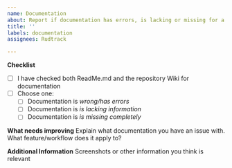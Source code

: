 ```yaml
---
name: Documentation
about: Report if documentation has errors, is lacking or missing for a feature
title: ''
labels: documentation
assignees: Rudtrack

---
```


**Checklist**
- [ ] I have checked both ReadMe.md and the repository Wiki for documentation
- [ ] Choose one:
  - [ ] Documentation is _wrong/has errors_
  - [ ] Documentation is _is lacking information_
  - [ ] Documentation is _is missing completely_

**What needs improving**
Explain what documentation you have an issue with. What feature/workflow does it apply to?

**Additional Information**
Screenshots or other information you think is relevant

